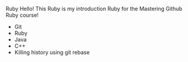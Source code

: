 Ruby Hello! This Ruby is my introduction Ruby for the Mastering Github Ruby course!

* Git
* Ruby
* Java
* C++
* Killing history using git rebase
